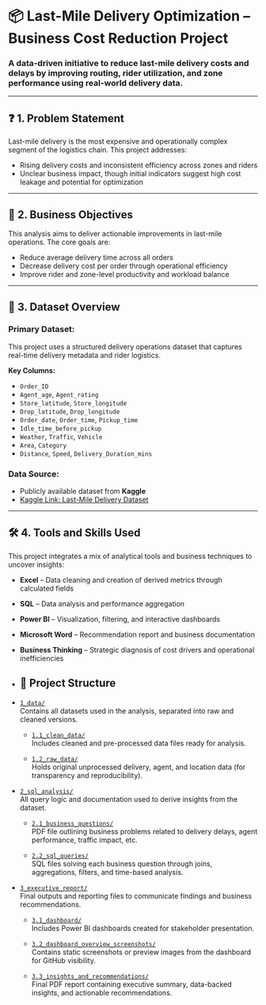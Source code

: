 # 📦 Last-Mile Delivery Optimization – Business Cost Reduction Project

### A data-driven initiative to reduce last-mile delivery costs and delays by improving routing, rider utilization, and zone performance using real-world delivery data.

---

## ❓ 1. Problem Statement

Last-mile delivery is the most expensive and operationally complex segment of the logistics chain. This project addresses:

- Rising delivery costs and inconsistent efficiency across zones and riders  
- Unclear business impact, though initial indicators suggest high cost leakage and potential for optimization

---

## 🎯 2. Business Objectives

This analysis aims to deliver actionable improvements in last-mile operations. The core goals are:

- Reduce average delivery time across all orders  
- Decrease delivery cost per order through operational efficiency  
- Improve rider and zone-level productivity and workload balance  

---

## 📂 3. Dataset Overview

### Primary Dataset:

This project uses a structured delivery operations dataset that captures real-time delivery metadata and rider logistics.

**Key Columns:**

- `Order_ID`  
- `Agent_age`, `Agent_rating`  
- `Store_latitude`, `Store_longitude`  
- `Drop_latitude`, `Drop_longitude`  
- `Order_date`, `Order_time`, `Pickup_time`  
- `Idle_time_before_pickup`  
- `Weather`, `Traffic`, `Vehicle`  
- `Area`, `Category`  
- `Distance`, `Speed`, `Delivery_Duration_mins`  

### Data Source:

- Publicly available dataset from **Kaggle**  
- [Kaggle Link: Last-Mile Delivery Dataset](https://www.kaggle.com/datasets/sujalsuthar/amazon-delivery-dataset)

---

## 🛠️ 4. Tools and Skills Used

This project integrates a mix of analytical tools and business techniques to uncover insights:

- **Excel** – Data cleaning and creation of derived metrics through calculated fields  
- **SQL** – Data analysis and performance aggregation  
- **Power BI** – Visualization, filtering, and interactive dashboards  
- **Microsoft Word** – Recommendation report and business documentation  
- **Business Thinking** – Strategic diagnosis of cost drivers and operational inefficiencies

- ## 📁 Project Structure

- [`1_data/`](./1_data)  
  Contains all datasets used in the analysis, separated into raw and cleaned versions.

  - [`1.1_clean_data/`](./1_data/1.1_clean_data)  
    Includes cleaned and pre-processed data files ready for analysis.

  - [`1.2_raw_data/`](./1_data/1.2_raw_data)  
    Holds original unprocessed delivery, agent, and location data (for transparency and reproducibility).


- [`2_sql_analysis/`](./2_sql_analysis)  
  All query logic and documentation used to derive insights from the dataset.

  - [`2.1_business_questions/`](./2_sql_analysis/2.1_business_questions)  
    PDF  file outlining business problems related to delivery delays, agent performance, traffic impact, etc.

  - [`2.2_sql_queries/`](./2_sql_analysis/2.2_sql_queries)  
    SQL files solving each business question through joins, aggregations, filters, and time-based analysis.


- [`3_executive_report/`](./3_executive_report)  
  Final outputs and reporting files to communicate findings and business recommendations.

  - [`3.1_dashboard/`](./3_executive_report/3.1_dashboard)  
    Includes Power BI  dashboards created for stakeholder presentation.

  - [`3.2_dashboard_overview_screenshots/`](./3_executive_report/3.2_dashboard_overview_screenshots)  
    Contains static screenshots or preview images from the dashboard for GitHub visibility.

  - [`3.3_insights_and_recommendations/`](./3_executive_report/3.3_insights_and_recommendations)  
    Final PDF report containing executive summary, data-backed insights, and actionable recommendations.
